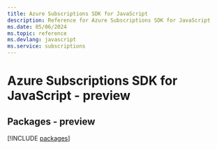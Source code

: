 ```yaml
---
title: Azure Subscriptions SDK for JavaScript
description: Reference for Azure Subscriptions SDK for JavaScript
ms.date: 05/06/2024
ms.topic: reference
ms.devlang: javascript
ms.service: subscriptions
---
```

# Azure Subscriptions SDK for JavaScript - preview
## Packages - preview
[!INCLUDE [packages](subscriptions-index.md)]